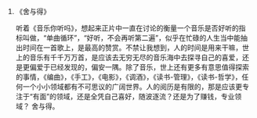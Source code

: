 1. 《舍与得》

    听着《音乐你听吗》，想起来正片中一直在讨论的衡量一个音乐是否好听的指标叫做，“单曲循环”，“好听，不会再听第二遍”，似乎在忙碌的人生当中能抽出时间在一首歌上，是最高的赞赏。不禁让我想到，人的时间是用来干嘛，世上的音乐有千千万万首，是应该去无穷无尽的音乐海中去探寻自己的喜爱，还是更偏爱于已经发现的，偏安一隅。除了音乐，世上还有更多有意思值得探索的事情，《编曲》，《手工》，《电影》，《调酒》，《读书-管理》，《读书-哲学》，任何一个小小领域都有不可思议的广阔世界。人的阅历是有限的，那是应该更专注于“有面”的领域，还是全凭自己喜好，随波逐流？还是为了赚钱，专业领域？ 舍与得。

